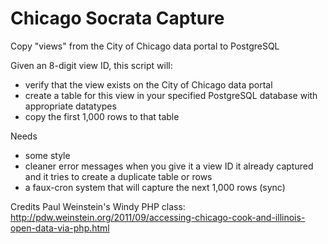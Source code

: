 Chicago Socrata Capture
=======================

Copy "views" from the City of Chicago data portal to PostgreSQL

Given an 8-digit view ID, this script will:
* verify that the view exists on the City of Chicago data portal
* create a table for this view in your specified PostgreSQL database with appropriate datatypes
* copy the first 1,000 rows to that table

Needs
* some style
* cleaner error messages when you give it a view ID it already captured and it tries to create a duplicate table or rows
* a faux-cron system that will capture the next 1,000 rows (sync)

Credits
Paul Weinstein's Windy PHP class: http://pdw.weinstein.org/2011/09/accessing-chicago-cook-and-illinois-open-data-via-php.html
